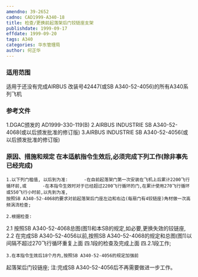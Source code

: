 ```yaml
---
amendno: 39-2652
cadno: CAD1999-A340-18
title: 检查/更换前起落架后门铰链座支架
publishdate: 1999-09-17
effdate: 1999-09-20
tags: A340
categories: 华东管理局
author: 何正华
---
```


### 适用范围 
适用于还没有完成AIRBUS 改装号42447(或SB A340-52-4056)的所有A340系列飞机

<!--more-->
### 参考文件
1.DGAC颁发的 AD1999-330-119(B) 
2.AIRBUS
 INDUSTRIE SB A340-52-4068(或以后颁发批准的修订版) 
3.AIRBUS
 INDUSTRIE SB A340-52-4056(或以后颁发批准的修订版) 

### 原因、措施和规定     在本适航指令生效后,必须完成下列工作(除非事先已经完成) 
    1.以下列门槛值, 以后到为准:      -在自前起落架门第一次安装在飞机上后累计2200飞行循环前,或      -在本指令生效时对于已经超过2200飞行循环的门,在累计使用270飞行循环或550飞行小时前,以先到为准, 
    按照SB A340-52-4068的要求对前起落架后门座左边和右边(每扇门有4铰链座)角材做一次高频涡流检查; 
  
    2.根据检查: 
2.1
 按照SB A340-52-4068总图(图1)和本SB的规定,如必要,更换失效的铰链座, 
2.2
 在完成SB A340-52-4056以前,按照SB A340-52-4068的规定和总图(图1)以间隔不超过270飞行循环重复上面
四.1段的检查及完成上面
四.2.1段工作; 

    3.在本指令生效后18个月内,按照SB A340-52-4056的规定加强前
起落架后门铰链座; 注:完成SB A340-52-4056后不再需要做进一步工作。
